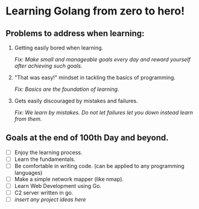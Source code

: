 # Learning Golang from zero to hero!

## Problems to address when learning:

1. Getting easily bored when learning.

	*Fix: Make small and manageable goals every day and reward yourself after achieving such goals.*

2. "That was easy!" mindset in tackling the basics of programming.

	*Fix: Basics are the foundation of learning.*

3. Gets easily discouraged by mistakes and failures.

	*Fix: We learn by mistakes. Do not let failures let you down instead learn from them.*


## Goals at the end of 100th Day and beyond. 

- [ ] Enjoy the learning process.
- [ ] Learn the fundamentals.
- [ ] Be comfortable in writing code. (can be applied to any programming languages)
- [ ] Make a simple network mapper (like nmap).
- [ ] Learn Web Development using Go.
- [ ] C2 server written in go.
- [ ] *insert any project ideas here*
